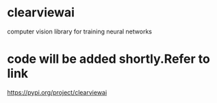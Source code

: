# clearviewai
computer vision library for training neural networks
# code will be added shortly.Refer to link
https://pypi.org/project/clearviewai
